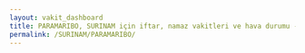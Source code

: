 ```yaml
---
layout: vakit_dashboard
title: PARAMARIBO, SURINAM için iftar, namaz vakitleri ve hava durumu - ilçe/eyalet seç
permalink: /SURINAM/PARAMARIBO/
---
```


<script type="text/javascript">
  var GLOBAL_COUNTRY = 'SURINAM';
  var GLOBAL_CITY = 'PARAMARIBO';
  var GLOBAL_STATE = '';
  var lat = 72;
  var lon = 21;
</script>
